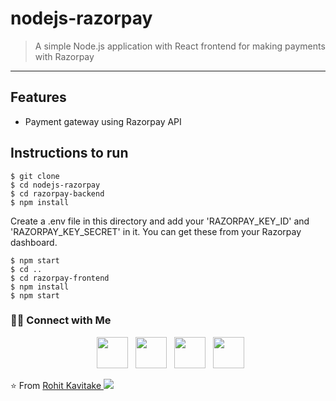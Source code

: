 # nodejs-razorpay

> <Subtitle>
> A simple Node.js application with React frontend for making payments with Razorpay

---

## Features

- Payment gateway using Razorpay API

## Instructions to run

```
$ git clone 
$ cd nodejs-razorpay
$ cd razorpay-backend
$ npm install
```

Create a .env file in this directory and add your 'RAZORPAY_KEY_ID' and 'RAZORPAY_KEY_SECRET' in it. You can get these from your Razorpay dashboard.

```
$ npm start
$ cd ..
$ cd razorpay-frontend
$ npm install
$ npm start
```
  
  <h3> 🤝🏻 Connect with Me </h3>

<p align="center">
&nbsp; <a href="https://twitter.com/Rohitkavitake30" target="_blank" rel="noopener noreferrer"><img src="https://img.icons8.com/plasticine/100/000000/twitter.png" width="50" /></a>  
&nbsp; <a href="https://www.instagram.com/_eighth_hocrux_/" target="_blank" rel="noopener noreferrer"><img src="https://img.icons8.com/plasticine/100/000000/instagram-new.png" width="50" /></a>  
&nbsp; <a href="https://www.linkedin.com/in/rohit-kavitake-611b171a4/" target="_blank" rel="noopener noreferrer"><img src="https://img.icons8.com/plasticine/100/000000/linkedin.png" width="50" /></a>
&nbsp; <a href="mailto:Kavitakerohit2001@gmail.com" target="_blank" rel="noopener noreferrer"><img src="https://img.icons8.com/plasticine/100/000000/gmail.png"  width="50" /></a>
</p>


⭐️ From [Rohit Kavitake ](https://github.com/Rohit-Kavitake)
![](https://visitor-badge.glitch.me/badge?page_id=Rohit-Kavitake.Rohit-Kavitake)
